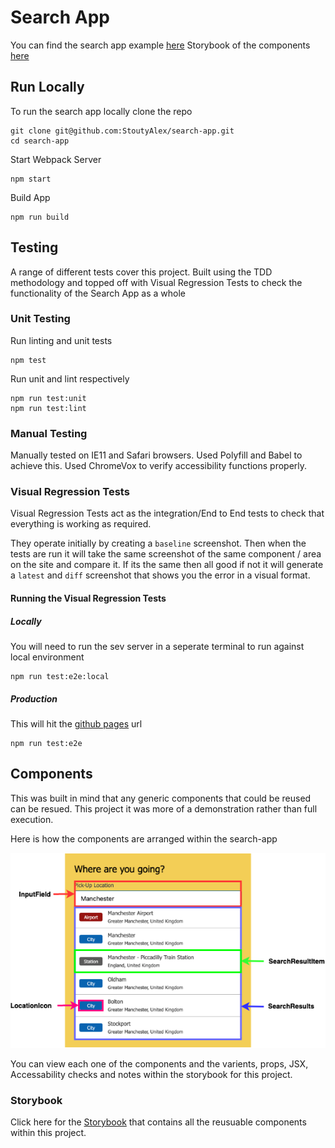 # Search App

You can find the search app example [here](https://stoutyalex.github.io/search-app)
Storybook of the components [here](https://stoutyalex.github.io/search-app/storybook)

## Run Locally
To run the search app locally clone the repo
```
git clone git@github.com:StoutyAlex/search-app.git
cd search-app
```

Start Webpack Server
```
npm start
```

Build App
```
npm run build
```

## Testing
A range of different tests cover this project. Built using the TDD methodology and topped off with Visual Regression Tests to check the functionality of the Search App as a whole

### Unit Testing

Run linting and unit tests
```
npm test 
```
Run unit and lint respectively
```
npm run test:unit
npm run test:lint
```

### Manual Testing
Manually tested on IE11 and Safari browsers. Used Polyfill and Babel to achieve this.
Used ChromeVox to verify accessibility functions properly.

### Visual Regression Tests
Visual Regression Tests act as the integration/End to End tests to check that everything is working as required.

They operate initially by creating a `baseline` screenshot. Then when the tests are run it will take the same screenshot of the same component / area on the site and compare it. If its the same then all good if not it will generate a `latest` and `diff` screenshot that shows you the error in a visual format.

#### Running the Visual Regression Tests

##### Locally
You will need to run the sev server in a seperate terminal to run against local environment
```
npm run test:e2e:local
``` 

##### Production
This will hit the [github pages](https://stoutyalex.github.io/search-app) url
```
npm run test:e2e
```

## Components
This was built in mind that any generic components that could be reused can be resued. This project it was more of a demonstration rather than full execution.

Here is how the components are arranged within the search-app

![detailed-components](./docs/img/component-usage.png)

You can view each one of the components and the varients, props, JSX, Accessability checks and notes within the storybook for this project.

### Storybook

Click here for the [Storybook](https://stoutyalex.github.io/search-app/storybook) that contains all the reusuable components within this project.
